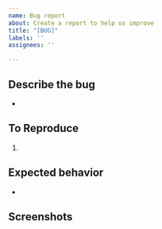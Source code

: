 ```yaml
---
name: Bug report
about: Create a report to help us improve
title: "[BUG]"
labels: ''
assignees: ''

---
```


## Describe the bug
- 

## To Reproduce
1. 

## Expected behavior
- 

## Screenshots
